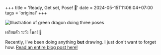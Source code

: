 +++
title = 'Ready, Get set, Pose! 📸'
date = 2024-05-15T11:06:04+07:00
tags = 'original'
+++

![Illustration of green dragon doing three poses](read-get-set-pose.jpg "Ready, Get set, Pose! 📸")

เตรียมตัว ระวัง โพส! 📸

Recently, I've been doing anything **but** drawing. I just don't want to forget how. [Read an entire blog post here!](/blog/2024/240515-working-on-my-web)
